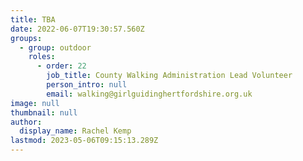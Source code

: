 ```yaml
---
title: TBA
date: 2022-06-07T19:30:57.560Z
groups:
  - group: outdoor
    roles:
      - order: 22
        job_title: County Walking Administration Lead Volunteer
        person_intro: null
        email: walking@girlguidinghertfordshire.org.uk
image: null
thumbnail: null
author:
  display_name: Rachel Kemp
lastmod: 2023-05-06T09:15:13.289Z
---
```

